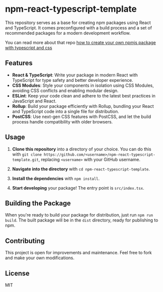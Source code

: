 # npm-react-typescript-template

This repository serves as a base for creating npm packages using React and TypeScript. It comes preconfigured with a build process and a set of recommended packages for a modern development workflow.

You can read more about that repo [how to create your own npmjs package with typescript and css](https://hackernoon.com/building-efficient-npm-packages-with-react-typescript-and-css-modules-a-comprehensive-guide)

## Features

- **React & TypeScript**: Write your package in modern React with TypeScript for type safety and better developer experience.
- **CSS Modules**: Style your components in isolation using CSS Modules, avoiding CSS conflicts and enabling modular design.
- **ESLint**: Keep your code clean and adhere to the latest best practices in JavaScript and React.
- **Rollup**: Build your package efficiently with Rollup, bundling your React and TypeScript code into a single file for distribution.
- **PostCSS**: Use next-gen CSS features with PostCSS, and let the build process handle compatibility with older browsers.

## Usage

1. **Clone this repository** into a directory of your choice. You can do this with `git clone https://github.com/<username>/npm-react-typescript-template.git`, replacing `<username>` with your GitHub username.

2. **Navigate into the directory** with `cd npm-react-typescript-template`.

3. **Install the dependencies** with `npm install`.

4. **Start developing** your package! The entry point is `src/index.tsx`.

## Building the Package

When you're ready to build your package for distribution, just run `npm run build`. The built package will be in the `dist` directory, ready for publishing to npm.

## Contributing

This project is open for improvements and maintenance. Feel free to fork and make your own modifications.

## License

MIT
